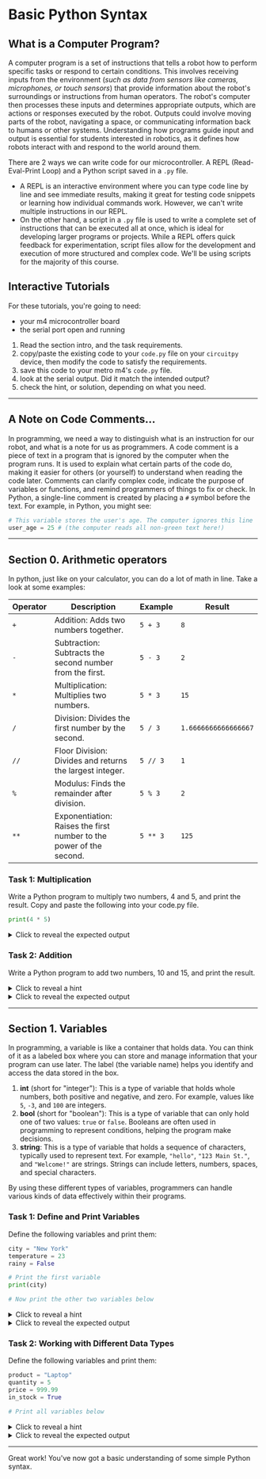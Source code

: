 # Basic Python Syntax

## What is a Computer Program?
A computer program is a set of instructions that tells a robot how to perform specific tasks or respond to certain conditions. This involves receiving inputs from the environment (*such as data from sensors like cameras, microphones, or touch sensors*) that provide information about the robot's surroundings or instructions from human operators. The robot's computer then processes these inputs and determines appropriate outputs, which are actions or responses executed by the robot. Outputs could involve moving parts of the robot, navigating a space, or communicating information back to humans or other systems. Understanding how programs guide input and output is essential for students interested in robotics, as it defines how robots interact with and respond to the world around them.

There are 2 ways we can write code for our microcontroller. A REPL (Read-Eval-Print Loop) and a Python script saved in a `.py` file. 
- A REPL is an interactive environment where you can type code line by line and see immediate results, making it great for testing code snippets or learning how individual commands work. However, we can't write multiple instructions in our REPL. 
- On the other hand, a script in a `.py` file is used to write a complete set of instructions that can be executed all at once, which is ideal for developing larger programs or projects. 
While a REPL offers quick feedback for experimentation, script files allow for the development and execution of more structured and complex code. We'll be using scripts for the majority of this course. 

## Interactive Tutorials
For these tutorials, you're going to need:
* your m4 microcontroller board
* the serial port open and running

1. Read the section intro, and the task requirements.
2. copy/paste the existing code to your `code.py` file on your `circuitpy` device, then modify the code to satisfy the requirements.
3. save this code to your metro m4's `code.py` file.
4. look at the serial output. Did it match the intended output?
5. check the hint, or solution, depending on what you need. 


---

## A Note on Code Comments...
In programming, we need a way to distinguish what is an instruction for our robot, and what is a note for us as programmers. A code comment is a piece of text in a program that is ignored by the computer when the program runs. It is used to explain what certain parts of the code do, making it easier for others (or yourself) to understand when reading the code later. Comments can clarify complex code, indicate the purpose of variables or functions, and remind programmers of things to fix or check. In Python, a single-line comment is created by placing a `#` symbol before the text. For example, in Python, you might see:

```python
# This variable stores the user's age. The computer ignores this line
user_age = 25 # (the computer reads all non-green text here!)
```

---

## Section 0. Arithmetic operators

In python, just like on your calculator, you can do a lot of math in line. Take a look at some examples:

| Operator     | Description                                               | Example          | Result                       |
|--------------|-----------------------------------------------------------|------------------|------------------------------|
| `+`          | Addition: Adds two numbers together.                      | `5 + 3`          | `8`                          |
| `-`          | Subtraction: Subtracts the second number from the first.  | `5 - 3`          | `2`                          |
| `*`          | Multiplication: Multiplies two numbers.                   | `5 * 3`          | `15`                         |
| `/`          | Division: Divides the first number by the second.         | `5 / 3`          | `1.6666666666666667`         |
| `//`         | Floor Division: Divides and returns the largest integer.  | `5 // 3`         | `1`                          |
| `%`          | Modulus: Finds the remainder after division.              | `5 % 3`          | `2`                          |
| `**`         | Exponentiation: Raises the first number to the power of the second. | `5 ** 3` | `125`                        |

### Task 1: Multiplication
Write a Python program to multiply two numbers, 4 and 5, and print the result. Copy and paste the following into your code.py file. 

```python
print(4 * 5)
```

<details>
 <summary>Click to reveal the expected output</summary>
<pre><code>
20
</code></pre>
</details>

### Task 2: Addition
Write a Python program to add two numbers, 10 and 15, and print the result.

<details>
 <summary>Click to reveal a hint</summary>
<pre><code>
# Use the + operator to add numbers.
</code></pre>
</details>

<details>
 <summary>Click to reveal the expected output</summary>
<pre><code>
25
</code></pre>
</details>

---

## Section 1. Variables
In programming, a variable is like a container that holds data. You can think of it as a labeled box where you can store and manage information that your program can use later. The label (the variable name) helps you identify and access the data stored in the box.

1. **int** (short for "integer"): This is a type of variable that holds whole numbers, both positive and negative, and zero. For example, values like `5`, `-3`, and `100` are integers.
2. **bool** (short for "boolean"): This is a type of variable that can only hold one of two values: `true` or `false`. Booleans are often used in programming to represent conditions, helping the program make decisions.
3. **string**: This is a type of variable that holds a sequence of characters, typically used to represent text. For example, `"hello"`, `"123 Main St."`, and `"Welcome!"` are strings. Strings can include letters, numbers, spaces, and special characters.

By using these different types of variables, programmers can handle various kinds of data effectively within their programs.

### Task 1: Define and Print Variables
Define the following variables and print them:

```python
city = "New York"
temperature = 23
rainy = False

# Print the first variable
print(city)

# Now print the other two variables below
```

<details>
 <summary>Click to reveal a hint</summary>
<pre><code>
# Use the print() function to output variable values.
</code></pre>
</details>

<details>
 <summary>Click to reveal the expected output</summary>
<pre><code>
New York
23
False
</code></pre>
</details>

### Task 2: Working with Different Data Types
Define the following variables and print them:

```python
product = "Laptop"
quantity = 5
price = 999.99
in_stock = True

# Print all variables below
```

<details>
 <summary>Click to reveal a hint</summary>
<pre><code>
# Remember to print each variable separately.
</code></pre>
</details>

<details>
 <summary>Click to reveal the expected output</summary>
<pre><code>
Laptop
5
999.99
True
</code></pre>
</details>

---
Great work! You've now got a basic understanding of some simple Python syntax. 